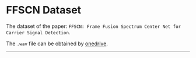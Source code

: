 # FFSCN Dataset

The dataset of the paper: `FFSCN: Frame Fusion Spectrum Center Net for Carrier Signal Detection`.

The `.wav` file can be obtained by [onedrive](https://1drv.ms/u/s!AvmAsnk8HBhuiwMRK8kQWKzktiIw?e=YRZFay). 

---

